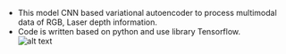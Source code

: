  * This model CNN based variational autoencoder to process multimodal data of RGB, Laser depth information.  
 * Code is written based on python and use library Tensorflow.  
 ![alt text](https://github.com/yiliu1/Variational-Auto-Encoder-for-Robotic-Perception/blob/master/example.png)
 
